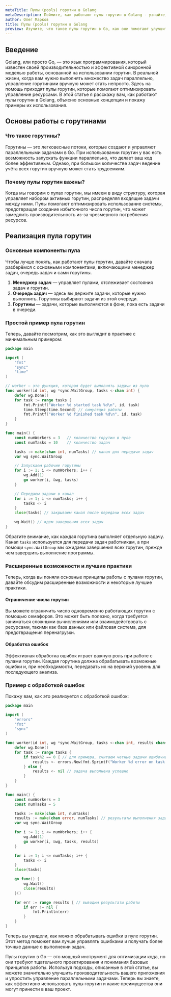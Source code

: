 ```yaml
---
metaTitle: Пулы (pools) горутин в Golang
metaDescription: Поймите, как работают пулы горутин в Golang - узнайте, как они помогают эффективно управлять ресурсами, распределяя задачи между горутинами, и обеспечивают стабильную работу.
author: Олег Марков
title: Пулы (pools) горутин в Golang
preview: Изучите, что такое пулы горутин в Go, как они помогают улучшить производительность и эффективность вашей программы, и как их использовать.
---
```


## Введение

Golang, или просто Go, — это язык программирования, который известен своей производительностью и эффективной синхронной моделью работы, основанной на использовании горутин. В реальной жизни, когда вам нужно выполнять множество задач параллельно, управление горутинами вручную может стать непросто. Здесь на помощь приходят пулы горутин, которые помогают оптимизировать управление ресурсами. В этой статье я расскажу вам, как работают пулы горутин в Golang, объясню основные концепции и покажу примеры их использования. 

## Основы работы с горутинами

### Что такое горутины?

Горутины — это легковесные потоки, которые создают и управляют параллельными задачами в Go. При использовании горутин у вас есть возможность запускать функции параллельно, что делает ваш код более эффективным. Однако, при большом количестве задач ведение учёта всех горутин вручную может стать трудоемким.

### Почему пулы горутин важны?

Когда мы говорим о пулах горутин, мы имеем в виду структуру, которая управляет набором активных горутин, распределяя входящие задачи между ними. Пулы помогают оптимизировать использование системы, предотвращая создание избыточного числа горутин, что может замедлить производительность из-за чрезмерного потребления ресурсов.

## Реализация пула горутин

### Основные компоненты пула

Чтобы лучше понять, как работают пулы горутин, давайте сначала разберёмся с основными компонентами, включающими менеджер задач, очередь задач и сами горутины.

1. **Менеджер задач** — управляет пулами, отслеживает состояния задач и горутин.
2. **Очередь задач** — здесь вы держите задачи, которые нужно выполнить. Горутины выбирают задачи из этой очереди.
3. **Горутины** — задачи, которые выполняются в фоне, пока есть задачи в очереди.

### Простой пример пула горутин

Теперь, давайте посмотрим, как это выглядит в практике с минимальным примером:

```go
package main

import (
    "fmt"
    "sync"
    "time"
)

// worker — это функция, которая будет выполнять задачи из пула
func worker(id int, wg *sync.WaitGroup, tasks <-chan int) {
    defer wg.Done()
    for task := range tasks {
        fmt.Printf("Worker %d started task %d\n", id, task)
        time.Sleep(time.Second) // симуляция работы
        fmt.Printf("Worker %d finished task %d\n", id, task)
    }
}

func main() {
    const numWorkers = 3   // количество горутин в пуле
    const numTasks = 10    // количество задач

    tasks := make(chan int, numTasks) // канал для передачи задач
    var wg sync.WaitGroup

    // Запускаем рабочие горутины
    for i := 1; i <= numWorkers; i++ {
        wg.Add(1)
        go worker(i, &wg, tasks)
    }

    // Передаем задачи в канал
    for i := 1; i <= numTasks; i++ {
        tasks <- i
    }
    close(tasks) // закрываем канал после передачи всех задач

    wg.Wait() // ждем завершения всех задач
}
```

Обратите внимание, как каждая горутина выполняет отдельную задачу. Канал `tasks` используется для передачи задач работникам, а при помощи `sync.WaitGroup` мы ожидаем завершения всех горутин, прежде чем завершить выполнение программы.

### Расширенные возможности и лучшие практики

Теперь, когда вы поняли основные принципы работы с пулами горутин, давайте обсудим расширенные возможности и некоторые лучшие практики.

#### Ограничение числа горутин

Вы можете ограничить число одновременно работающих горутин с помощью семафоров. Это может быть полезно, когда требуется заниматься сложными вычислениями или взаимодействовать с ресурсами, такими как база данных или файловая система, для предотвращения перенагрузки.

#### Обработка ошибок

Эффективная обработка ошибок играет важную роль при работе с пулами горутин. Каждая горутина должна обрабатывать возможные ошибки и, при необходимости, передавать их на верхний уровень для последующего анализа.

### Пример с обработкой ошибок

Покажу вам, как это реализуется с обработкой ошибок:

```go
package main

import (
    "errors"
    "fmt"
    "sync"
)

func worker(id int, wg *sync.WaitGroup, tasks <-chan int, results chan<- error) {
    defer wg.Done()
    for task := range tasks {
        if task%2 == 0 { // для примера, считаем четные задачи ошибочными
            results <- errors.New(fmt.Sprintf("Worker %d error on task %d", id, task))
        } else {
            results <- nil // задача выполнена успешно
        }
    }
}

func main() {
    const numWorkers = 3
    const numTasks = 5

    tasks := make(chan int, numTasks)
    results := make(chan error, numTasks) // результаты выполнения задач с возможными ошибками
    var wg sync.WaitGroup

    for i := 1; i <= numWorkers; i++ {
        wg.Add(1)
        go worker(i, &wg, tasks, results)
    }

    for i := 1; i <= numTasks; i++ {
        tasks <- i
    }
    close(tasks)

    go func() {
        wg.Wait()
        close(results)
    }()

    for err := range results { // выводим результаты работы
        if err != nil {
            fmt.Println(err)
        }
    }
}
```

Теперь вы увидели, как можно обрабатывать ошибки в пуле горутин. Этот метод поможет вам лучше управлять ошибками и получать более точные данные о выполнении задач.

Пулы горутин в Go — это мощный инструмент для оптимизации кода, но они требуют тщательного проектирования и понимания базовых принципов работы. Используя подходы, описанные в этой статье, вы можете значительно улучшить производительность вашего приложения и упростить управление параллельными задачами. Теперь вы знаете, как эффективно использовать пулы горутин и какие преимущества они могут принести в ваш проект.